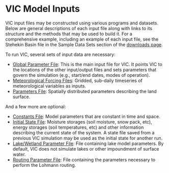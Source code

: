 # VIC Model Inputs

VIC input files may be constructed using various programs and datasets. Below are general descriptions of each input file along with links to its structure and the methods that may be used to build it. For a comprehensive example, including an example of each input file, see the Stehekin Basin file in the Sample Data Sets section of the [downloads page](../../../Datasets/Datasets.md).

To run VIC, several sets of input data are necessary:

*   [Global Parameter File](GlobalParam.md): This is the main input file for VIC. It points VIC to the locations of the other input/output files and sets parameters that govern the simulation (e.g., start/end dates, modes of operation).
*   [Meteorological Forcing Files](ForcingData.md): Gridded, sub-daily timeseries of meteorological variables as inputs.
*   [Parameters File](Params.md): Spatially distributed parameters describing the land surface.

And a few more are optional:

*   [Constants File](../../Constants.md): Model parameters that are constant in time and space.
*   [Initial State File](StateFile.md): Moisture storages (soil moisture, snow pack, etc), energy storages (soil temperatures, etc) and other information describing the current state of the system. A state file saved from a previous VIC simulation may be used as the initial state for another run.
*   [Lake/Wetland Parameter File](LakeParam.md): File containing lake model parameters. By default, VIC does not simulate lakes or other impoundment of surface water.
*   [Routing Parameter File](RvicParam.md): File containing the parameters necessary to perform the Lohmann routing.

